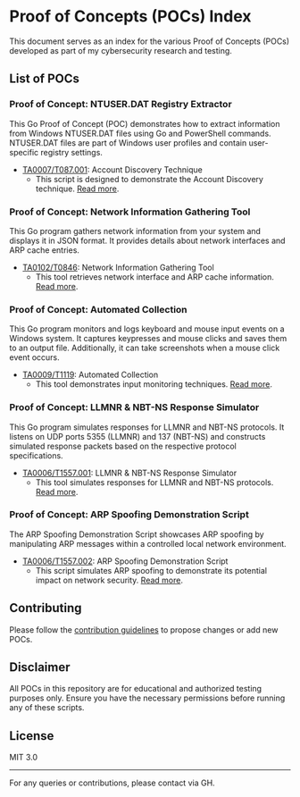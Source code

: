 # Proof of Concepts (POCs) Index

This document serves as an index for the various Proof of Concepts (POCs) developed as part of my cybersecurity research and testing.

## List of POCs

### Proof of Concept: NTUSER.DAT Registry Extractor

This Go Proof of Concept (POC) demonstrates how to extract information from Windows NTUSER.DAT files using Go and PowerShell commands. NTUSER.DAT files are part of Windows user profiles and contain user-specific registry settings.

- [TA0007/T087.001](./TA0007/T087.001): Account Discovery Technique
  - This script is designed to demonstrate the Account Discovery technique. [Read more](./TA0007/T087.001/readme.md).

### Proof of Concept: Network Information Gathering Tool

This Go program gathers network information from your system and displays it in JSON format. It provides details about network interfaces and ARP cache entries.

- [TA0102/T0846](./TA0102/T0846): Network Information Gathering Tool
  - This tool retrieves network interface and ARP cache information. [Read more](./TA0102/T0846/readme.md).

### Proof of Concept: Automated Collection

This Go program monitors and logs keyboard and mouse input events on a Windows system. It captures keypresses and mouse clicks and saves them to an output file. Additionally, it can take screenshots when a mouse click event occurs.

- [TA0009/T1119](./TA0009/T1119/readme.md): Automated Collection
  - This tool demonstrates input monitoring techniques. [Read more](./TA0009/T1119/readme.md).

### Proof of Concept: LLMNR & NBT-NS Response Simulator

This Go program simulates responses for LLMNR and NBT-NS protocols. It listens on UDP ports 5355 (LLMNR) and 137 (NBT-NS) and constructs simulated response packets based on the respective protocol specifications.

- [TA0006/T1557.001](./TA0006/T1557.001): LLMNR & NBT-NS Response Simulator
  - This tool simulates responses for LLMNR and NBT-NS protocols. [Read more](./TA0006/T1557.001/readme.md).

### Proof of Concept: ARP Spoofing Demonstration Script

The ARP Spoofing Demonstration Script showcases ARP spoofing by manipulating ARP messages within a controlled local network environment.

- [TA0006/T1557.002](./TA0006/T1557.002): ARP Spoofing Demonstration Script
  - This script simulates ARP spoofing to demonstrate its potential impact on network security. [Read more](./TA0006/T1557.002/readme.md).

## Contributing

Please follow the [contribution guidelines](./CONTRIBUTING.md) to propose changes or add new POCs.

## Disclaimer

All POCs in this repository are for educational and authorized testing purposes only. Ensure you have the necessary permissions before running any of these scripts.

## License

MIT 3.0

---

For any queries or contributions, please contact via GH.
